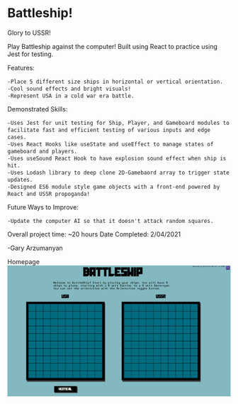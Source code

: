 # Battleship!

Glory to USSR!

Play Battleship against the computer! Built using React to practice using Jest for testing.

Features:

    -Place 5 different size ships in horizontal or vertical orientation.
    -Cool sound effects and bright visuals!
    -Represent USA in a cold war era battle.

Demonstrated Skills:

    -Uses Jest for unit testing for Ship, Player, and Gameboard modules to facilitate fast and efficient testing of various inputs and edge cases.
    -Uses React Hooks like useState and useEffect to manage states of gameboard and players.
    -Uses useSound React Hook to have explosion sound effect when ship is hit.
    -Uses Lodash library to deep clone 2D-Gamebaord array to trigger state updates.
    -Designed ES6 module style game objects with a front-end powered by React and USSR propoganda!

Future Ways to Improve:

    -Update the computer AI so that it doesn't attack random squares.

Overall project time: ~20 hours
Date Completed: 2/04/2021

-Gary Arzumanyan

Homepage
![Sample Gif](src/images/battleship-sample.gif)
